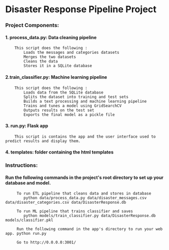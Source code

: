 # Disaster Response Pipeline Project

### Project Components:

#### 1. process_data.py: Data cleaning pipeline
        This script does the following :
            Loads the messages and categories datasets
            Merges the two datasets
            Cleans the data
            Stores it in a SQLite database

#### 2.train_classifier.py: Machine learning pipeline
        This script does the following :
            Loads data from the SQLite database
            Splits the dataset into training and test sets
            Builds a text processing and machine learning pipeline
            Trains and tunes a model using GridSearchCV
            Outputs results on the test set
            Exports the final model as a pickle file
        
#### 3. run.py: Flask app 
        This script is contains the app and the user interface used to predict results and display them.
    
    
#### 4. templates: folder containing the html templates


### Instructions:

#### Run the following commands in the project's root directory to set up your database and model.

         To run ETL pipeline that cleans data and stores in database
            python data/process_data.py data/disaster_messages.csv data/disaster_categories.csv data/DisasterResponse.db

         To run ML pipeline that trains classifier and saves
            python models/train_classifier.py data/DisasterResponse.db models/classifier.pkl

         Run the following command in the app's directory to run your web app. python run.py

         Go to http://0.0.0.0:3001/
